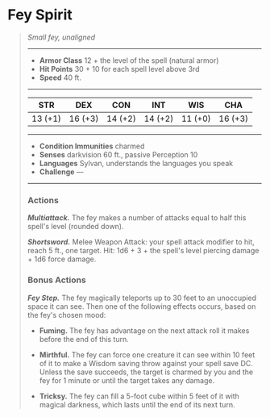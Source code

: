 # Fey Spirit
>*Small fey, unaligned*
>___
>- **Armor Class** 12 + the level of the spell (natural armor)
>- **Hit Points** 30 + 10 for each spell level above 3rd
>- **Speed** 40 ft.
>___
>|STR|DEX|CON|INT|WIS|CHA|
>|:---:|:---:|:---:|:---:|:---:|:---:|
>|13 (+1)|16 (+3)|14 (+2)|14 (+2)|11 (+0)|16 (+3)|
>___
>- **Condition Immunities** charmed
>- **Senses** darkvision 60 ft., passive Perception 10
>- **Languages** Sylvan, understands the languages you speak
>- **Challenge** —
>___
>### Actions
>***Multiattack.*** The fey makes a number of attacks equal to half this spell's level (rounded down).  
>
>***Shortsword.*** Melee Weapon Attack: your spell attack modifier to hit, reach 5 ft., one target. Hit: 1d6 + 3 + the spell's level piercing damage + 1d6 force damage.  
>
>### Bonus Actions
>***Fey Step.*** The fey magically teleports up to 30 feet to an unoccupied space it can see. Then one of the following effects occurs, based on the fey's chosen mood:  
>- **Fuming.** The fey has advantage on the next attack roll it makes before the end of this turn.
>
>- **Mirthful.** The fey can force one creature it can see within 10 feet of it to make a Wisdom saving throw against your spell save DC. Unless the save succeeds, the target is charmed by you and the fey for 1 minute or until the target takes any damage.
>
>- **Tricksy.** The fey can fill a 5-foot cube within 5 feet of it with magical darkness, which lasts until the end of its next turn.
